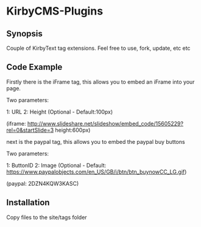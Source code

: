 # KirbyCMS-Plugins

## Synopsis

Couple of KirbyText tag extensions. Feel free to use, fork, update, etc etc

## Code Example

Firstly there is the iFrame tag, this allows you to embed an iFrame into your page.

Two parameters:

1: URL
2: Height (Optional - Default:100px)

(iframe: http://www.slideshare.net/slideshow/embed_code/15605229?rel=0&startSlide=3 height:600px) 

next is the paypal tag, this allows you to embed the paypal buy buttons

Two parameters:

1: ButtonID
2: Image (Optional - Default: https://www.paypalobjects.com/en_US/GB/i/btn/btn_buynowCC_LG.gif)

(paypal: 2DZN4KQW3KASC)


## Installation

Copy files to the site/tags folder
